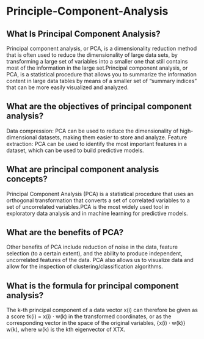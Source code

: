 # Principle-Component-Analysis

## What Is Principal Component Analysis? 

Principal component analysis, or PCA, is a dimensionality reduction method that is often used to reduce the dimensionality of large data sets, by transforming a large set of variables into a smaller one that still contains most of the information in the large set.Principal component analysis, or PCA, is a statistical procedure that allows you to summarize the information content in large data tables by means of a smaller set of “summary indices” that can be more easily visualized and analyzed.

## What are the objectives of principal component analysis?

Data compression: PCA can be used to reduce the dimensionality of high-dimensional datasets, making them easier to store and analyze. Feature extraction: PCA can be used to identify the most important features in a dataset, which can be used to build predictive models.

## What are principal component analysis concepts?

Principal Component Analysis (PCA) is a statistical procedure that uses an orthogonal transformation that converts a set of correlated variables to a set of uncorrelated variables.PCA is the most widely used tool in exploratory data analysis and in machine learning for predictive models.

## What are the benefits of PCA?

Other benefits of PCA include reduction of noise in the data, feature selection (to a certain extent), and the ability to produce independent, uncorrelated features of the data. PCA also allows us to visualize data and allow for the inspection of clustering/classification algorithms.

## What is the formula for principal component analysis?

The k-th principal component of a data vector x(i) can therefore be given as a score tk(i) = x(i) ⋅ w(k) in the transformed coordinates, or as the corresponding vector in the space of the original variables, {x(i) ⋅ w(k)} w(k), where w(k) is the kth eigenvector of XTX.


